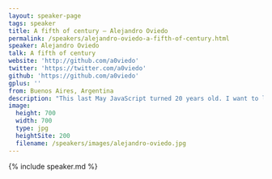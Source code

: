 ```yaml
---
layout: speaker-page
tags: speaker
title: A fifth of century – Alejandro Oviedo
permalink: /speakers/alejandro-oviedo-a-fifth-of-century.html
speaker: Alejandro Oviedo
talk: A fifth of century
website: 'http://github.com/a0viedo'
twitter: 'https://twitter.com/a0viedo'
github: 'https://github.com/a0viedo'
gplus: ''
from: Buenos Aires, Argentina
description: "This last May JavaScript turned 20 years old. I want to look at how we are used to code with the current standard (ES5) and how it would be to use JavaScript's first version in retrospective. We're going to talk about the path through Mocha, LiveScript, JavaScript, ECMAScript 1, 2,3,5 and the latest ECMAScript 2015 and 2016."
image:
  height: 700
  width: 700
  type: jpg
  heightSite: 200
  filename: /speakers/images/alejandro-oviedo.jpg
---
```


{% include speaker.md %}
